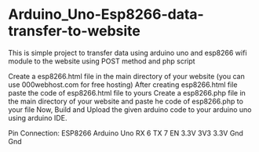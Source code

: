# Arduino_Uno-Esp8266-data-transfer-to-website
This is simple project to transfer data using arduino uno and esp8266 wifi module to the website using POST method and php script

Create a esp8266.html file in the main directory of your website (you can use 000webhost.com for free hosting)
After creating esp8266.html file paste the code of esp8266.html file to yours
Create a esp8266.php file in the main directory of your website and paste he code of esp8266.php to your file
Now, Build and Upload the given arduino code to your arduino uno using arduino IDE.


Pin Connection:
 ESP8266                Arduino Uno
 RX                       6
 TX                       7
 EN                       3.3V
 3V3                      3.3V
 Gnd                      Gnd
